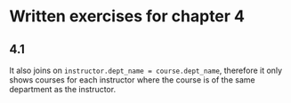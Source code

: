 # Written exercises for chapter 4

## 4.1
It also joins on `instructor.dept_name = course.dept_name`, therefore it only shows courses for each instructor where the course is of the same department as the instructor.
